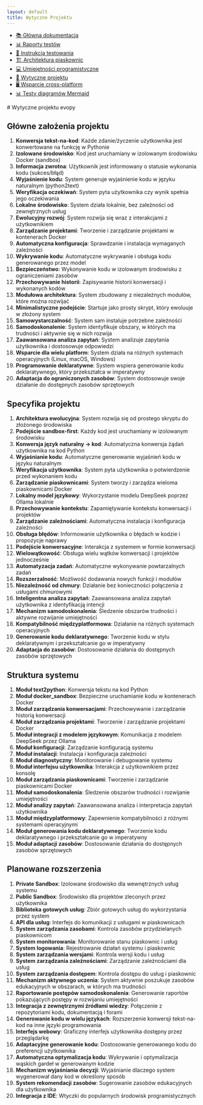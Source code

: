 ```yaml
---
layout: default
title: Wytyczne Projektu
---
```



<!-- MENU_START -->
<div class="navigation-menu">
  <ul>
    <li><a href="index.md">📚 Główna dokumentacja</a></li>
    <li><a href="reports/index.md">📊 Raporty testów</a></li>
    <li><a href="TESTING.md">🧪 Instrukcja testowania</a></li>
    <li><a href="sandbox_architecture.md">🏗️ Architektura piaskownic</a></li>
    <li><a href="junior_programmer_skills.md">💻 Umiejętności programistyczne</a></li>
    <li class="current"><a href="project_guidelines.md">📝 Wytyczne projektu</a></li>
    <li><a href="cross_platform.md">🖥️ Wsparcie cross-platform</a></li>
    <li><a href="mermaid_test.md">📊 Testy diagramów Mermaid</a></li>
  </ul>
</div>
<!-- MENU_END -->
# Wytyczne projektu evopy

## Główne założenia projektu

1. **Konwersja tekst-na-kod**: Każde zdanie/życzenie użytkownika jest konwertowane na funkcję w Pythonie
2. **Izolowane środowisko**: Kod jest uruchamiany w izolowanym środowisku Docker (sandbox)
3. **Informacja zwrotna**: Użytkownik jest informowany o statusie wykonania kodu (sukces/błąd)
4. **Wyjaśnienie kodu**: System generuje wyjaśnienie kodu w języku naturalnym (python2text)
5. **Weryfikacja oczekiwań**: System pyta użytkownika czy wynik spełnia jego oczekiwania
6. **Lokalne środowisko**: System działa lokalnie, bez zależności od zewnętrznych usług
7. **Ewolucyjny rozwój**: System rozwija się wraz z interakcjami z użytkownikiem
8. **Zarządzanie projektami**: Tworzenie i zarządzanie projektami w kontenerach Docker
9. **Automatyczna konfiguracja**: Sprawdzanie i instalacja wymaganych zależności
10. **Wykrywanie kodu**: Automatyczne wykrywanie i obsługa kodu generowanego przez model
11. **Bezpieczeństwo**: Wykonywanie kodu w izolowanym środowisku z ograniczeniami zasobów
12. **Przechowywanie historii**: Zapisywanie historii konwersacji i wykonanych kodów
13. **Modułowa architektura**: System zbudowany z niezależnych modułów, które można rozwijać
14. **Minimalistyczne podejście**: Startuje jako prosty skrypt, który ewoluuje w złożony system
15. **Samowystarczalność**: System sam instaluje potrzebne zależności
16. **Samodoskonalenie**: System identyfikuje obszary, w których ma trudności i aktywnie się w nich rozwija
17. **Zaawansowana analiza zapytań**: System analizuje zapytania użytkownika i dostosowuje odpowiedzi
18. **Wsparcie dla wielu platform**: System działa na różnych systemach operacyjnych (Linux, macOS, Windows)
19. **Programowanie deklaratywne**: System wspiera generowanie kodu deklaratywnego, który przekształca w imperatywny
20. **Adaptacja do ograniczonych zasobów**: System dostosowuje swoje działanie do dostępnych zasobów sprzętowych

## Specyfika projektu

1. **Architektura ewolucyjna**: System rozwija się od prostego skryptu do złożonego środowiska
2. **Podejście sandbox-first**: Każdy kod jest uruchamiany w izolowanym środowisku
3. **Konwersja język naturalny -> kod**: Automatyczna konwersja żądań użytkownika na kod Python
4. **Wyjaśnianie kodu**: Automatyczne generowanie wyjaśnień kodu w języku naturalnym
5. **Weryfikacja użytkownika**: System pyta użytkownika o potwierdzenie przed wykonaniem kodu
6. **Zarządzanie piaskownicami**: System tworzy i zarządza wieloma piaskownicami Docker
7. **Lokalny model językowy**: Wykorzystanie modelu DeepSeek poprzez Ollama lokalnie
8. **Przechowywanie kontekstu**: Zapamiętywanie kontekstu konwersacji i projektów
9. **Zarządzanie zależnościami**: Automatyczna instalacja i konfiguracja zależności
10. **Obsługa błędów**: Informowanie użytkownika o błędach w kodzie i propozycje naprawy
11. **Podejście konwersacyjne**: Interakcja z systemem w formie konwersacji
12. **Wielowątkowość**: Obsługa wielu wątków konwersacji i projektów jednocześnie
13. **Automatyzacja zadań**: Automatyczne wykonywanie powtarzalnych zadań
14. **Rozszerzalność**: Możliwość dodawania nowych funkcji i modułów
15. **Niezależność od chmury**: Działanie bez konieczności połączenia z usługami chmurowymi
16. **Inteligentna analiza zapytań**: Zaawansowana analiza zapytań użytkownika z identyfikacją intencji
17. **Mechanizm samodoskonalenia**: Śledzenie obszarów trudności i aktywne rozwijanie umiejętności
18. **Kompatybilność międzyplatformowa**: Działanie na różnych systemach operacyjnych
19. **Generowanie kodu deklaratywnego**: Tworzenie kodu w stylu deklaratywnym i przekształcanie go w imperatywny
20. **Adaptacja do zasobów**: Dostosowanie działania do dostępnych zasobów sprzętowych

## Struktura systemu

1. **Moduł text2python**: Konwersja tekstu na kod Python
2. **Moduł docker_sandbox**: Bezpieczne uruchamianie kodu w kontenerach Docker
3. **Moduł zarządzania konwersacjami**: Przechowywanie i zarządzanie historią konwersacji
4. **Moduł zarządzania projektami**: Tworzenie i zarządzanie projektami Docker
5. **Moduł integracji z modelem językowym**: Komunikacja z modelem DeepSeek przez Ollama
6. **Moduł konfiguracji**: Zarządzanie konfiguracją systemu
7. **Moduł instalacji**: Instalacja i konfiguracja zależności
8. **Moduł diagnostyczny**: Monitorowanie i debugowanie systemu
9. **Moduł interfejsu użytkownika**: Interakcja z użytkownikiem przez konsolę
10. **Moduł zarządzania piaskownicami**: Tworzenie i zarządzanie piaskownicami Docker
11. **Moduł samodoskonalenia**: Śledzenie obszarów trudności i rozwijanie umiejętności
12. **Moduł analizy zapytań**: Zaawansowana analiza i interpretacja zapytań użytkownika
13. **Moduł międzyplatformowy**: Zapewnienie kompatybilności z różnymi systemami operacyjnymi
14. **Moduł generowania kodu deklaratywnego**: Tworzenie kodu deklaratywnego i przekształcanie go w imperatywny
15. **Moduł adaptacji zasobów**: Dostosowanie działania do dostępnych zasobów sprzętowych

## Planowane rozszerzenia

1. **Private Sandbox**: Izolowane środowisko dla wewnętrznych usług systemu
2. **Public Sandbox**: Środowisko dla projektów zleconych przez użytkownika
3. **Biblioteka gotowych usług**: Zbiór gotowych usług do wykorzystania przez system
4. **API dla usług**: Interfejs do komunikacji z usługami w piaskownicach
5. **System zarządzania zasobami**: Kontrola zasobów przydzielanych piaskownicom
6. **System monitorowania**: Monitorowanie stanu piaskownic i usług
7. **System logowania**: Rejestrowanie działań systemu i piaskownic
8. **System zarządzania wersjami**: Kontrola wersji kodu i usług
9. **System zarządzania zależnościami**: Zarządzanie zależnościami dla usług
10. **System zarządzania dostępem**: Kontrola dostępu do usług i piaskownic
11. **Mechanizm aktywnego uczenia**: System aktywnie poszukuje zasobów edukacyjnych w obszarach, w których ma trudności
12. **Raportowanie postępów samodoskonalenia**: Generowanie raportów pokazujących postępy w rozwijaniu umiejętności
13. **Integracja z zewnętrznymi źródłami wiedzy**: Połączenie z repozytoriami kodu, dokumentacją i forami
14. **Generowanie kodu w wielu językach**: Rozszerzenie konwersji tekst-na-kod na inne języki programowania
15. **Interfejs webowy**: Graficzny interfejs użytkownika dostępny przez przeglądarkę
16. **Adaptacyjne generowanie kodu**: Dostosowanie generowanego kodu do preferencji użytkownika
17. **Automatyczna optymalizacja kodu**: Wykrywanie i optymalizacja wąskich gardeł w generowanym kodzie
18. **Mechanizm wyjaśniania decyzji**: Wyjaśnianie dlaczego system wygenerował dany kod w określony sposób
19. **System rekomendacji zasobów**: Sugerowanie zasobów edukacyjnych dla użytkownika
20. **Integracja z IDE**: Wtyczki do popularnych środowisk programistycznych
